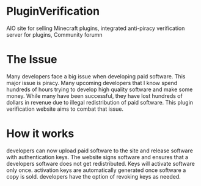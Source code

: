 # PluginVerification
AIO site for selling Minecraft plugins, integrated anti-piracy verification server for plugins, Community forumn 

# The Issue
Many developers face a big issue when developing paid software. This major issue is piracy. Many upcoming developers that I know spend hundreds of hours
trying to develop high quality software and make some money. While many have been successful, they have lost hundreds of dollars in revenue
due to illegal redistribution of paid software. This plugin verification website aims to combat that issue. 

# How it works
developers can now upload paid software to the site and release software with authentication keys. The website signs software and ensures that a developers software does not get redistributed. Keys will activate software only once. activation keys are automatically generated once software a copy is sold. developers have the option of revoking keys as needed.
